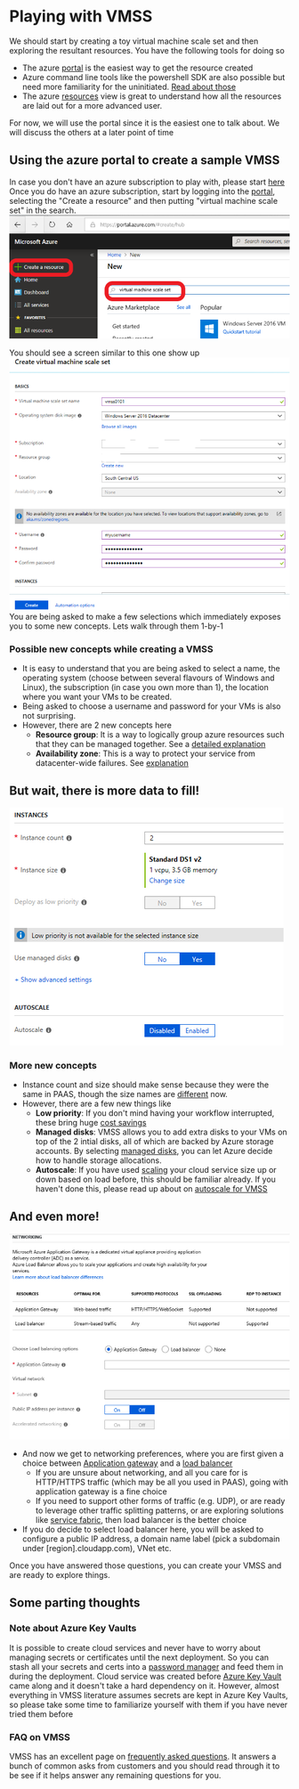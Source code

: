 # Playing with VMSS
We should start by creating a toy virtual machine scale set and then exploring the resultant resources. You have the following tools for doing so
* The azure [portal](https://portal.azure.com) is the easiest way to get the resource created
* Azure command line tools like the powershell SDK are also possible but need more familiarity for the uninitiated. [Read about those](https://docs.microsoft.com/en-us/powershell/azure/install-az-ps?view=azps-1.2.0) 
* The azure [resources](https://resources.azure.com/) view is great to understand how all the resources are laid out for a more advanced user.

For now, we will use the portal since it is the easiest one to talk about. We will discuss the others at a later point of time

## Using the azure portal to create a sample VMSS
In case you don't have an azure subscription to play with, please start [here](https://azure.microsoft.com/en-us/free/)
Once you do have an azure subscription, start by logging into the [portal](https://portal.azure.com), selecting the "Create a resource" and then putting "virtual machine scale set" in the search.
![alt text](images/ch2_1.png "create a new VMSS")

You should see a screen similar to this one show up
![alt text](images/ch2_2.png "choose values for a new VMSS")
You are being asked to make a few selections which immediately exposes you to some new concepts. Lets walk through them 1-by-1

### Possible new concepts while creating a VMSS
* It is easy to understand that you are being asked to select a name, the operating system (choose between several flavours of Windows and Linux), the subscription (in case you own more than 1), the location where you want your VMs to be created.
* Being asked to choose a username and password for your VMs is also not surprising.
* However, there are 2 new concepts here
  * **Resource group**: It is a way to logically group azure resources such that they can be managed together. See a [detailed explanation](https://theithollow.com/2016/07/18/azure-resource-groups/)
  * **Availability zone**: This is a way to protect your service from datacenter-wide failures. See [explanation](https://docs.microsoft.com/en-us/azure/availability-zones/az-overview)

## But wait, there is more data to fill!
![alt text](images/ch2_3.png "VM related information")
### More new concepts
* Instance count and size should make sense because they were the same in PAAS, though the size names are [different](https://docs.microsoft.com/en-us/azure/virtual-machines/windows/sizes) now.
* However, there are a few new things like
  * **Low priority**: If you don't mind having your workflow interrupted, these bring huge [cost savings](https://docs.microsoft.com/en-us/azure/virtual-machine-scale-sets/virtual-machine-scale-sets-use-low-priority)
  * **Managed disks**: VMSS allows you to add extra disks to your VMs on top of the 2 intial disks, all of which are backed by Azure storage accounts. By selecting [managed disks](https://docs.microsoft.com/en-us/azure/virtual-machines/windows/managed-disks-overview), you can let Azure decide how to handle storage allocations.
  * **Autoscale**: If you have used [scaling](https://docs.microsoft.com/en-us/azure/cloud-services/cloud-services-how-to-scale-portal) your cloud service size up or down based on load before, this should be familiar already. If you haven't done this, please read up about on [autoscale for VMSS](https://docs.microsoft.com/en-us/azure/virtual-machine-scale-sets/virtual-machine-scale-sets-autoscale-overview)

## And even more!
![alt text](images/ch2_4.png "Network related information")
* And now we get to networking preferences, where you are first given a choice between [Application gateway](https://docs.microsoft.com/en-us/azure/application-gateway/overview) and a [load balancer](https://docs.microsoft.com/en-us/azure/load-balancer/load-balancer-overview)
  * If you are unsure about networking, and all you care for is HTTP/HTTPS traffic (which may be all you used in PAAS), going with application gateway is a fine choice
  * If you need to support other forms of traffic (e.g. UDP), or are ready to leverage other traffic splitting patterns, or are exploring solutions like [service fabric](https://docs.microsoft.com/en-us/azure/service-fabric/service-fabric-overview), then load balancer is the better choice
* If you do decide to select load balancer here, you will be asked to configure a public IP address, a domain name label (pick a subdomain under [region].cloudapp.com), VNet etc.

Once you have answered those questions, you can create your VMSS and are ready to explore things.

## Some parting thoughts
### Note about Azure Key Vaults
It is possible to create cloud services and never have to worry about managing secrets or certificates until the next deployment.
So you can stash all your secrets and certs into a [password manager](https://en.wikipedia.org/wiki/List_of_password_managers) and feed them in during the deployment.
Cloud service was created before [Azure Key Vault](https://docs.microsoft.com/en-us/azure/key-vault/key-vault-whatis) came along and it doesn't take a hard dependency on it.
However, almost everything in VMSS literature assumes secrets are kept in Azure Key Vaults, so please take some time to familiarize yourself with them if you have never tried them before

### FAQ on VMSS
VMSS has an excellent page on [frequently asked questions](https://docs.microsoft.com/en-us/azure/virtual-machine-scale-sets/virtual-machine-scale-sets-faq).
It answers a bunch of common asks from customers and you should read through it to be see if it helps answer any remaining questions for you.